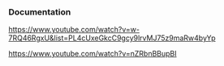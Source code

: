 ### Documentation

https://www.youtube.com/watch?v=w-7RQ46RgxU&list=PL4cUxeGkcC9gcy9lrvMJ75z9maRw4byYp

https://www.youtube.com/watch?v=nZRbnBBupBI

